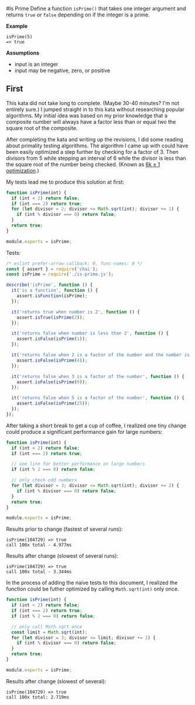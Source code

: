#Is Prime
Define a function `isPrime()` that takes one integer argument and returns `true` or `false` depending on if the integer is a prime.

**Example**
```
isPrime(5)
=> true
```
**Assumptions**
* input is an integer
* input may be negative, zero, or positive

## First
This kata did not take long to complete. (Maybe 30-40 minutes? I'm not entirely sure.) I jumped straight in to this kata without researching popular algorithms. My initial idea was based on my prior knowledge that a composite number will always have a factor less than or equal two the square root of the composite.

After completing the kata and writing up the revisions, I did some reading about primality testing algorithms. The algorithm I came up with could have been easily optimized a step further by checking for a factor of 3. Then divisors from 5 while stepping an interval of 6 while the divisor is less than the square root of the number being checked. (Known as [6k ± 1 optimization][wikipedia].)

My tests lead me to produce this solution at first:
```javascript
function isPrime(int) {
  if (int < 2) return false;
  if (int === 2) return true;
  for (let divisor = 2; divisor <= Math.sqrt(int); divisor += 1) {
    if (int % divisor === 0) return false;
  }
  return true;
}

module.exports = isPrime;
```
Tests:
```javascript
/* eslint prefer-arrow-callback: 0, func-names: 0 */
const { assert } = require('chai');
const isPrime = require('./is-prime.js');

describe('isPrime', function () {
  it('is a function', function () {
    assert.isFunction(isPrime);
  });

  it('returns true when number is 2', function () {
    assert.isTrue(isPrime(2));
  });

  it('returns false when number is less than 2', function () {
    assert.isFalse(isPrime(1));
  });

  it('returns false when 2 is a factor of the number and the number is not 2', function () {
    assert.isFalse(isPrime(4));
  });

  it('returns false when 3 is a factor of the number', function () {
    assert.isFalse(isPrime(9));
  });

  it('returns false when 5 is a factor of the number', function () {
    assert.isFalse(isPrime(25));
  });
});
```

After taking a short break to get a cup of coffee, I realized one tiny change could produce a significant performance gain for large numbers:
```javascript
function isPrime(int) {
  if (int < 2) return false;
  if (int === 2) return true;

  // one line for better performance on large numbers
  if (int % 2 === 0) return false;

  // only check odd numbers
  for (let divisor = 3; divisor <= Math.sqrt(int); divisor += 2) {
    if (int % divisor === 0) return false;
  }
  return true;
}

module.exports = isPrime;
```

Results prior to change (fastest of several runs):
```
isPrime(104729) => true
call 100x total - 4.977ms
```
Results after change (slowest of several runs):
```
isPrime(104729) => true
call 100x total - 3.344ms
```

In the process of adding the naive tests to this document, I realized the function could be futher optimized by calling `Math.sqrt(int)` only once.
```javascript
function isPrime(int) {
  if (int < 2) return false;
  if (int === 2) return true;
  if (int % 2 === 0) return false;

  // only call Math.sqrt once
  const limit = Math.sqrt(int);
  for (let divisor = 3; divisor <= limit; divisor += 2) {
    if (int % divisor === 0) return false;
  }
  return true;
}

module.exports = isPrime;
```
Results after change (slowest of several):
```
isPrime(104729) => true
call 100x total: 2.719ms
```

[wikipedia]: https://en.wikipedia.org/wiki/Primality_test